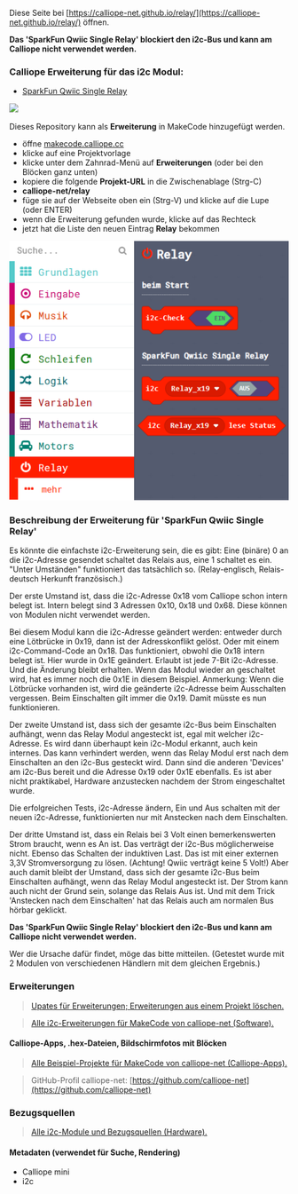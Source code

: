 
Diese Seite bei [https://calliope-net.github.io/relay/](https://calliope-net.github.io/relay/) öffnen.

**Das 'SparkFun Qwiic Single Relay' blockiert den i2c-Bus und kann am Calliope nicht verwendet werden.**

### Calliope Erweiterung für das i2c Modul:

* [SparkFun Qwiic Single Relay](https://www.sparkfun.com/products/15093)

![](https://cdn.sparkfun.com//assets/parts/1/3/4/5/1/15093-SparkFun_Qwiic_Single_Relay-01.jpg)

Dieses Repository kann als **Erweiterung** in MakeCode hinzugefügt werden.

* öffne [makecode.calliope.cc](https://makecode.calliope.cc)
* klicke auf eine Projektvorlage
* klicke unter dem Zahnrad-Menü auf **Erweiterungen** (oder bei den Blöcken ganz unten)
* kopiere die folgende **Projekt-URL** in die Zwischenablage (Strg-C)
* **calliope-net/relay**
* füge sie auf der Webseite oben ein (Strg-V) und klicke auf die Lupe (oder ENTER)
* wenn die Erweiterung gefunden wurde, klicke auf das Rechteck
* jetzt hat die Liste den neuen Eintrag **Relay** bekommen

![](blocks.png)

### Beschreibung der Erweiterung für 'SparkFun Qwiic Single Relay'

Es könnte die einfachste i2c-Erweiterung sein, die es gibt: Eine (binäre) 0 an die i2c-Adresse gesendet schaltet das Relais aus, eine 1 schaltet es ein.
"Unter Umständen" funktioniert das tatsächlich so. (Relay-englisch, Relais-deutsch Herkunft französisch.)

Der erste Umstand ist, dass die i2c-Adresse 0x18 vom Calliope schon intern belegt ist. Intern belegt sind 3 Adressen 0x10, 0x18 und 0x68. 
Diese können von Modulen nicht verwendet werden.

Bei diesem Modul kann die i2c-Adresse geändert werden: entweder durch eine Lötbrücke in 0x19, dann ist der Adresskonflikt gelöst.
Oder mit einem i2c-Command-Code an 0x18. Das funktioniert, obwohl die 0x18 intern belegt ist. Hier wurde in 0x1E geändert. Erlaubt ist jede 7-Bit i2c-Adresse.
Und die Änderung bleibt erhalten. Wenn das Modul wieder an geschaltet wird, hat es immer noch die 0x1E in diesem Beispiel.
Anmerkung: Wenn die Lötbrücke vorhanden ist, wird die geänderte i2c-Adresse beim Ausschalten vergessen. Beim Einschalten gilt immer die 0x19. Damit müsste es nun funktionieren.

Der zweite Umstand ist, dass sich der gesamte i2c-Bus beim Einschalten aufhängt, wenn das Relay Modul angesteckt ist, egal mit welcher i2c-Adresse. Es wird dann überhaupt kein i2c-Modul erkannt, auch kein 
internes. Das kann verhindert werden, wenn das Relay Modul erst nach dem Einschalten an den i2c-Bus gesteckt wird. Dann sind die anderen 'Devices' am i2c-Bus bereit und die Adresse 0x19 oder 0x1E ebenfalls.
Es ist aber nicht praktikabel, Hardware anzustecken nachdem der Strom eingeschaltet wurde.

Die erfolgreichen Tests, i2c-Adresse ändern, Ein und Aus schalten mit der neuen i2c-Adresse, funktionierten nur mit Anstecken nach dem Einschalten.

Der dritte Umstand ist, dass ein Relais bei 3 Volt einen bemerkenswerten Strom braucht, wenn es An ist. Das verträgt der i2c-Bus möglicherweise nicht. Ebenso das Schalten der induktiven Last.
Das ist mit einer externen 3,3V Stromversorgung zu lösen. (Achtung! Qwiic verträgt keine 5 Volt!) 
Aber auch damit bleibt der Umstand, dass sich der gesamte i2c-Bus beim Einschalten aufhängt, wenn das Relay Modul angesteckt ist.
Der Strom kann auch nicht der Grund sein, solange das Relais Aus ist. Und mit dem Trick 'Anstecken nach dem Einschalten' hat das Relais auch am normalen Bus hörbar geklickt.

**Das 'SparkFun Qwiic Single Relay' blockiert den i2c-Bus und kann am Calliope nicht verwendet werden.**

Wer die Ursache dafür findet, möge das bitte mitteilen. (Getestet wurde mit 2 Modulen von verschiedenen Händlern mit dem gleichen Ergebnis.)

### Erweiterungen

> [Upates für Erweiterungen; Erweiterungen aus einem Projekt löschen.](https://calliope-net.github.io/i2c-liste#updates)

> [Alle i2c-Erweiterungen für MakeCode von calliope-net (Software).](https://calliope-net.github.io/i2c-liste#erweiterungen)

#### Calliope-Apps, .hex-Dateien, Bildschirmfotos mit Blöcken

> [Alle Beispiel-Projekte für MakeCode von calliope-net (Calliope-Apps).](https://calliope-net.github.io/i2c-liste#programmierbeispiele)

> GitHub-Profil calliope-net: [https://github.com/calliope-net](https://github.com/calliope-net)

### Bezugsquellen

> [Alle i2c-Module und Bezugsquellen (Hardware).](https://calliope-net.github.io/i2c-liste#bezugsquellen)

#### Metadaten (verwendet für Suche, Rendering)

* Calliope mini
* i2c
